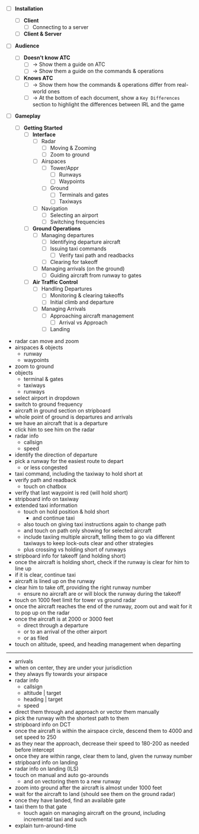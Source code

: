 - [ ] **Installation**
  - [ ] **Client**
    - [ ] Connecting to a server
  - [ ] **Client & Server**
- [ ] **Audience**
  - [ ] **Doesn't know ATC**
    - [ ] -> Show them a guide on ATC
    - [ ] -> Show them a guide on the commands & operations
  - [ ] **Knows ATC**
    - [ ] -> Show them how the commands & operations differ from real-world ones
    - [ ] -> At the bottom of each document, show a `Key Differences` section to highlight the differences between IRL and the game
- [ ] **Gameplay**

  - [ ] **Getting Started**
    - [ ] **Interface**
      - [ ] Radar
        - [ ] Moving & Zooming
        - [ ] Zoom to ground
      - [ ] Airspaces
        - [ ] Tower/Appr
          - [ ] Runways
          - [ ] Waypoints
        - [ ] Ground
          - [ ] Terminals and gates
          - [ ] Taxiways
      - [ ] Navigation
        - [ ] Selecting an airport
        - [ ] Switching frequencies
    - [ ] **Ground Operations**
      - [ ] Managing departures
        - [ ] Identifying departure aircraft
        - [ ] Issuing taxi commands
          - [ ] Verify taxi path and readbacks
        - [ ] Clearing for takeoff
      - [ ] Managing arrivals (on the ground)
        - [ ] Guiding aircraft from runway to gates
    - [ ] **Air Traffic Control**
      - [ ] Handling Departures
        - [ ] Monitoring & clearing takeoffs
        - [ ] Initial climb and departure
      - [ ] Managing Arrivals
        - [ ] Approaching aircraft management
          - [ ] Arrival vs Approach
        - [ ] Landing

- radar can move and zoom
- airspaces & objects
  - runway
  - waypoints
- zoom to ground
- objects
  - terminal & gates
  - taxiways
  - runways
- select airport in dropdown
- switch to ground frequency
- aircraft in ground section on stripboard
- whole point of ground is departures and arrivals
- we have an aircraft that is a departure
- click him to see him on the radar
- radar info
  - callsign
  - speed
- identify the direction of departure
- pick a runway for the easiest route to depart
  - or less congested
- taxi command, including the taxiway to hold short at
- verify path and readback
  - touch on chatbox
- verify that last waypoint is red (will hold short)
- stripboard info on taxiway
- extended taxi information
  - touch on hold position & hold short
    - and continue taxi
  - also touch on giving taxi instructions again to change path
  - and touch on path only showing for selected aircraft
  - include taxiing multiple aircraft, telling them to go via different taxiways to keep lock-outs clear and other strategies
  - plus crossing vs holding short of runways
- stripboard info for takeoff (and holding short)
- once the aircraft is holding short, check if the runway is clear for him to line up
- if it is clear, continue taxi
- aircraft is lined up on the runway
- clear him to take off, providing the right runway number
  - ensure no aircraft are or will block the runway during the takeoff
- touch on 1000 feet limit for tower vs ground radar
- once the aircraft reaches the end of the runway, zoom out and wait for it to pop up on the radar
- once the aircraft is at 2000 or 3000 feet
  - direct through a departure
  - or to an arrival of the other airport
  - or as filed
- touch on altitude, speed, and heading management when departing

---

- arrivals
- when on center, they are under your jurisdiction
- they always fly towards your airspace
- radar info
  - callsign
  - altitude | target
  - heading | target
  - speed
- direct them through and approach or vector them manually
- pick the runway with the shortest path to them
- stripboard info on DCT
- once the aircraft is within the airspace circle, descend them to 4000 and set speed to 250
- as they near the approach, decrease their speed to 180-200 as needed before intercept
- once they are within range, clear them to land, given the runway number
- stripboard info on landing
- radar info on landing (ILS)
- touch on manual and auto go-arounds
  - and on vectoring them to a new runway
- zoom into ground after the aircraft is almost under 1000 feet
- wait for the aircraft to land (should see them on the ground radar)
- once they have landed, find an available gate
- taxi them to that gate
  - touch again on managing aircraft on the ground, including incremental taxi and such
- explain turn-around-time
